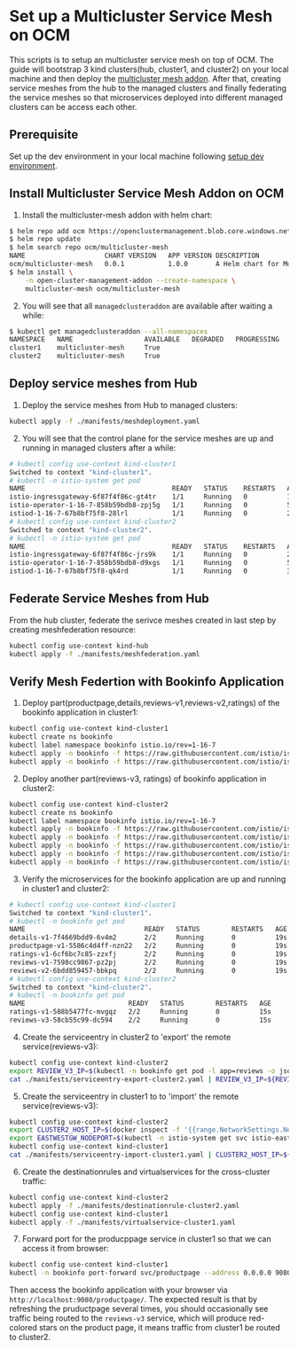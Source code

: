 # Set up a Multicluster Service Mesh on OCM

This scripts is to setup an multicluster service mesh on top of OCM. The guide will bootstrap 3 kind clusters(hub, cluster1, and cluster2) on your local machine and then deploy the [multicluster mesh addon](https://github.com/open-cluster-management-io/multicluster-mesh). After that, creating service meshes from the hub to the managed clusters and finally federating the service meshes so that microservices deployed into different managed clusters can be access each other.

## Prerequisite

Set up the dev environment in your local machine following [setup dev environment](../setup-dev-environment).

## Install Multicluster Service Mesh Addon on OCM

1. Install the multicluster-mesh addon with helm chart:

```bash
$ helm repo add ocm https://openclustermanagement.blob.core.windows.net/releases/
$ helm repo update
$ helm search repo ocm/multicluster-mesh
NAME                 	CHART VERSION	APP VERSION	DESCRIPTION
ocm/multicluster-mesh	0.0.1        	1.0.0      	A Helm chart for Multicluster Service Mesh OCM ...
$ helm install \
    -n open-cluster-management-addon --create-namespace \
    multicluster-mesh ocm/multicluster-mesh
```

2. You will see that all `managedclusteraddon` are available after waiting a while:

```bash
$ kubectl get managedclusteraddon --all-namespaces
NAMESPACE   NAME                  AVAILABLE   DEGRADED   PROGRESSING
cluster1    multicluster-mesh     True
cluster2    multicluster-mesh     True
```

## Deploy service meshes from Hub

1. Deploy the service meshes from Hub to managed clusters:

```bash
kubectl apply -f ./manifests/meshdeployment.yaml
```

2. You will see that the control plane for the service meshes are up and running in managed clusters after a while:

```bash
# kubectl config use-context kind-cluster1
Switched to context "kind-cluster1".
# kubectl -n istio-system get pod
NAME                                     READY   STATUS    RESTARTS   AGE
istio-ingressgateway-6f87f4f86c-gt4tr    1/1     Running   0          19s
istio-operator-1-16-7-858b59bdb8-zpj5g   1/1     Running   0          53s
istiod-1-16-7-67b8bf75f8-28lrl           1/1     Running   0          28s
# kubectl config use-context kind-cluster2
Switched to context "kind-cluster2".
# kubectl -n istio-system get pod
NAME                                     READY   STATUS    RESTARTS   AGE
istio-ingressgateway-6f87f4f86c-jrs9k    1/1     Running   0          21s
istio-operator-1-16-7-858b59bdb8-d9xgs   1/1     Running   0          53s
istiod-1-16-7-67b8bf75f8-qk4rd           1/1     Running   0          32s
```

## Federate Service Meshes from Hub

From the hub cluster, federate the serivce meshes created in last step by creating meshfederation resource:

```bash
kubectl config use-context kind-hub
kubectl apply -f ./manifests/meshfederation.yaml
```

## Verify Mesh Federtion with Bookinfo Application

1. Deploy part(productpage,details,reviews-v1,reviews-v2,ratings) of the bookinfo application in cluster1:

```bash
kubectl config use-context kind-cluster1
kubectl create ns bookinfo
kubectl label namespace bookinfo istio.io/rev=1-16-7
kubectl apply -n bookinfo -f https://raw.githubusercontent.com/istio/istio/release-1.16/samples/bookinfo/platform/kube/bookinfo.yaml -l 'app,version notin (v3)'
kubectl apply -n bookinfo -f https://raw.githubusercontent.com/istio/istio/release-1.16/samples/bookinfo/platform/kube/bookinfo.yaml -l 'account'
```

2. Deploy another part(reviews-v3, ratings) of bookinfo application in cluster2:

```bash
kubectl config use-context kind-cluster2
kubectl create ns bookinfo
kubectl label namespace bookinfo istio.io/rev=1-16-7
kubectl apply -n bookinfo -f https://raw.githubusercontent.com/istio/istio/release-1.16/samples/bookinfo/platform/kube/bookinfo.yaml -l 'app,version in (v3)'
kubectl apply -n bookinfo -f https://raw.githubusercontent.com/istio/istio/release-1.16/samples/bookinfo/platform/kube/bookinfo.yaml -l 'service=reviews'
kubectl apply -n bookinfo -f https://raw.githubusercontent.com/istio/istio/release-1.16/samples/bookinfo/platform/kube/bookinfo.yaml -l 'account=reviews'
kubectl apply -n bookinfo -f https://raw.githubusercontent.com/istio/istio/release-1.16/samples/bookinfo/platform/kube/bookinfo.yaml -l 'app=ratings'
kubectl apply -n bookinfo -f https://raw.githubusercontent.com/istio/istio/release-1.16/samples/bookinfo/platform/kube/bookinfo.yaml -l 'account=ratings'
```

3. Verify the microservices for the bookinfo application are up and running in cluster1 and cluster2:

```bash
# kubectl config use-context kind-cluster1
Switched to context "kind-cluster1".
# kubectl -n bookinfo get pod
NAME                              READY   STATUS        RESTARTS   AGE
details-v1-7f4669bdd9-6v4m2       2/2     Running       0          19s
productpage-v1-5586c4d4ff-nzn22   2/2     Running       0          19s
ratings-v1-6cf6bc7c85-zzxfj       2/2     Running       0          19s
reviews-v1-7598cc9867-pz2pj       2/2     Running       0          19s
reviews-v2-6bdd859457-bbkpq       2/2     Running       0          19s
# kubectl config use-context kind-cluster2
Switched to context "kind-cluster2".
# kubectl -n bookinfo get pod
NAME                          READY   STATUS        RESTARTS   AGE
ratings-v1-588b5477fc-mvgqz   2/2     Running       0          15s
reviews-v3-58cb55c99-dc594    2/2     Running       0          15s
```

4. Create the serviceentry in cluster2 to 'export' the remote service(reviews-v3):

```bash
kubectl config use-context kind-cluster2
export REVIEW_V3_IP=$(kubectl -n bookinfo get pod -l app=reviews -o jsonpath='{.items[0].status.podIP}')
cat ./manifests/serviceentry-export-cluster2.yaml | REVIEW_V3_IP=${REVIEW_V3_IP} envsubst | kubectl apply -f -
```

5. Create the serviceentry in cluster1 to to 'import' the remote service(reviews-v3):

```bash
kubectl config use-context kind-cluster2
export CLUSTER2_HOST_IP=$(docker inspect -f '{{range.NetworkSettings.Networks}}{{.IPAddress}}{{end}}' cluster2-control-plane)
export EASTWESTGW_NODEPORT=$(kubectl -n istio-system get svc istio-eastwestgateway -o jsonpath='{.spec.ports[?(@.name=="tls")].nodePort}')
kubectl config use-context kind-cluster1
cat ./manifests/serviceentry-import-cluster1.yaml | CLUSTER2_HOST_IP=${CLUSTER2_HOST_IP} EASTWESTGW_NODEPORT=${EASTWESTGW_NODEPORT} envsubst | kubectl apply -f -
```

6. Create the destinationrules and virtualservices for the cross-cluster traffic:

```bash
kubectl config use-context kind-cluster2
kubectl apply -f ./manifests/destinationrule-cluster2.yaml
kubectl config use-context kind-cluster1
kubectl apply -f ./manifests/virtualservice-cluster1.yaml
```

7. Forward port for the producppage service in cluster1 so that we can access it from browser:

```bash
kubectl config use-context kind-cluster1
kubectl -n bookinfo port-forward svc/productpage --address 0.0.0.0 9080:9080
```

Then access the bookinfo application with your browser via `http://localhost:9080/productpage/`. The expected result is that by refreshing the pruductpage several times, you should occasionally see traffic being routed to the `reviews-v3` service, which will produce red-colored stars on the product page, it means traffic from cluster1 be routed to cluster2.
